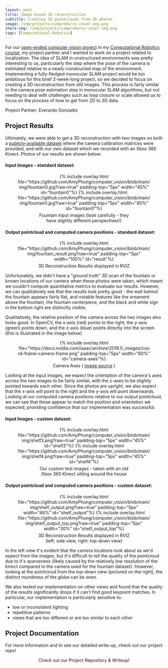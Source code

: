 ```yaml
---
layout: post
title: Image-based 3D reconstruction
subtitle: Creating 3D pointclouds from 2D photos
image: /img/projects/comprobo/cv-cover-img.png
share-img: /img/projects/comprobo/cv-cover-img.png
tags: [Computational-Robotics]
---
```


For our [open-ended computer vision project](https://comprobo20.github.io/assignments/computer_vision_project) in my [Computational Robotics course](https://comprobo20.github.io/), my project partner and I wanted to work on a project related to localization. The idea of SLAM in unstructured environments was pretty interesting to us, particularly the step where the pose of the camera is estimated relative to a newly-constructed map of the environment. Implementing a fully-fledged monocular SLAM project would be too ambitious for this brief 2-week-long project, so we decided to focus on creating a 3D reconstruction from still images. This process is fairly similar to the camera pose estimation step in monocular SLAM algorithms, but not needing to deal with challenges such as loop closure or scale allowed us to focus on the process of how to get from 2D to 3D data.

Project Partner: Everardo Gonzalez

## Project Results
Ultimately, we were able to get a 3D reconstruction with two images on both a [publicly-available dataset](https://github.com/openMVG/SfM_quality_evaluation/tree/master/Benchmarking_Camera_Calibration_2008/fountain-P11/images) where the camera calibration matrices were provided, and with our own dataset which we recorded with an Xbox 360 Kinect. Photos of our results are shown below:

#### Input Images - standard dataset:
<center>
  <figure>
    {% include overlay.html
      file="https://github.com/AmyPhung/computer_vision/blob/main/img/fountain0.jpg?raw=true"
      padding-top="5px"
      width="45%"
      id="fountain0"%}
    {% include overlay.html
      file="https://github.com/AmyPhung/computer_vision/blob/main/img/fountain1.jpg?raw=true"
      padding-top="5px"
      width="45%"
      id="fountain0"%}
    <figcaption style="padding-top:5px;width:70%">Fountain input images (look carefully - they have slightly different perspectives!)</figcaption>
  </figure>
</center>

#### Output pointcloud and computed camera positions  - standard dataset:
<center>
  <figure>
    {% include overlay.html
      file="https://github.com/AmyPhung/computer_vision/blob/main/img/fountain_result.png?raw=true"
      padding-top="5px"
      width="100%"
      id="result"%}
    <figcaption style="padding-top:5px;width:70%">3D Reconstruction Results displayed in RVIZ</figcaption>
  </figure>
</center>

Unfortunately, we didn't have a "ground truth" 3D scan of the fountain or known locations of our camera when these photos were taken, which meant we couldn't compute quantitative metrics to evaluate our results. However, we can qualitatively see that the results look pretty good - the wall behind the fountain appears fairly flat, and notable features like the ornament above the fountain, the fountain centerpiece, and the black and white sign in the bottom right are distinctly visible.

Qualitatively, the relative position of the camera across the two images also looks good. In OpenCV, the x-axis (red) points to the right, the y-axis (green) points down, and the z-axis (blue) points directly into the screen (this is illustrated in the image below)

<center>
  <figure>
    {% include overlay.html
      file="https://docs.nvidia.com/isaac/archive/2019.1/_images/coord-frame-camera-frame.png"
      padding-top="5px"
      width="60%"
      id="camera-axes"%}
    <figcaption style="padding-top:5px;width:70%">Camera Axes (
      <a href="https://docs.nvidia.com/isaac/archive/2019.1/packages/perception/doc/coord_frame.html">image source</a>
      )</figcaption>
  </figure>
</center>

Looking at the input images, we expect the orientation of the camera's axes across the two images to be fairly similar, with the z-axes to be slightly pointed towards each other. Since the photos are upright, we also expect that the x-axis will point to the right and the y-axis will point downwards. Looking at our computed camera positions relative to our output pointcloud, we can see that these appear to match the position and orientation we expected, providing confidence that our implementation was successful.


#### Input Images - custom dataset:
<center>
  <figure>
    {% include overlay.html
      file="https://github.com/AmyPhung/computer_vision/blob/main/img/shelf3.png?raw=true"
      padding-top="5px"
      width="45%"
      id="shelf3"%}
    {% include overlay.html
      file="https://github.com/AmyPhung/computer_vision/blob/main/img/shelf4.png?raw=true"
      padding-top="5px"
      width="45%"
      id="shelf4"%}
    <figcaption style="padding-top:5px;width:70%">Our custom test images - taken with an old Xbox 360 Kinect sitting around the house</figcaption>
  </figure>
</center>

#### Output pointcloud and computed camera positions - custom dataset:
<center>
  <figure>
    {% include overlay.html
      file="https://github.com/AmyPhung/computer_vision/blob/main/img/shelf_output.png?raw=true"
      padding-top="5px"
      width="46%"
      id="shelf_output"%}
    {% include overlay.html
      file="https://github.com/AmyPhung/computer_vision/blob/main/img/shelf_output_top.png?raw=true"
      padding-top="5px"
      width="30%"
      id="shelf_output_top"%}
    <figcaption style="padding-top:5px;width:70%">3D Reconstruction Results displayed in RVIZ (left: side view, right: top-down view)</figcaption>
  </figure>
</center>


In the left view it's evident that the camera locations look about as we'd expect from the images, but it's difficult to tell the quality of the pointcloud due to it's sparseness (likely caused by the relatively low resolution of the kinect compared to the camera used for the fountain dataset). However, looking at the pointcloud from the top-down view (pictured on the right), the distinct roundness of the globe can be seen.

We also tested our implementation on other views and found that the quality of the results significantly drops if it can't find good keypoint matches. In particular, our implementation is particularly sensitive to:

+ low or inconsistent lighting
+ repetitive patterns
+ views that are too different or are too similar to each other

## Project Documentation
For more information and to see our detailed write-up, check out our project repo!

<center>
  <a href="https://github.com/AmyPhung/computer_vision" class="button buttonblack" style="text-decoration: none" target="_blank" rel="noopener noreferrer">
      Check out our Project Repository & Writeup!
  </a>
</center>
